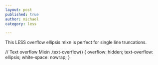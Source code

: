 ```yaml
---
layout: post
published: true
author: michael
category: less

---
```


This LESS overflow ellipsis mixn is perfect for single line truncations.  

// Text overflow Mixin
.text-overflow() {
  overflow: hidden;
  text-overflow: ellipsis;
  white-space: nowrap;
}